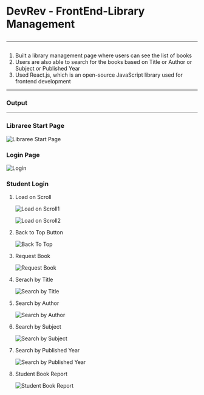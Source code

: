 # DevRev - FrontEnd-Library Management <hr/>
<ol>
  <li>Built a library management page where users can see the list of books</li>
  <li>Users are also able to search for the books based on Title or Author or Subject or Published Year</li>
  <li>Used React.js, which is an open-source JavaScript library used for frontend development</li>
</ol><hr/>
  
### Output<hr/>
### Libraree Start Page 

![Libraree Start Page](https://user-images.githubusercontent.com/75678695/233776115-de4e3dca-092b-4ca3-b745-586602af1831.jpeg)

### Login Page

![Login](https://user-images.githubusercontent.com/75678695/233776303-f5c340b1-dc46-4d5d-85d4-589689d4f709.jpeg)

### Student Login

<ol> 
<li>Load on Scroll </li>

  
![Load on Scroll1](https://user-images.githubusercontent.com/75678695/233776455-59cb80ab-7c32-4c13-bf77-baa5c0dc59fe.jpeg)
  
![Load on Scroll2](https://user-images.githubusercontent.com/75678695/233776482-49b1d23c-197f-411a-ba8f-1844f1509c87.jpeg)
  
<li> Back to Top Button </li>
  
![Back To Top](https://user-images.githubusercontent.com/75678695/233776523-2cd02457-651b-4591-a15d-246c2b3e3e06.jpeg)
  
<li>Request Book</li>
  
![Request Book](https://user-images.githubusercontent.com/75678695/233776587-940c5ff6-5a54-46ca-ab59-31a896d88e23.jpeg)

<li>Serach by Title</li>
  
![Search by Title](https://user-images.githubusercontent.com/75678695/233776642-1623608f-a091-4e48-8e07-47b0e235345b.jpeg)

<li>Search by Author</li>

![Search by Author](https://user-images.githubusercontent.com/75678695/233776669-ee4efaa9-da4f-45b6-8d7f-30f3c88b9c14.jpeg)

<li>Search by Subject</li>

![Search by Subject](https://user-images.githubusercontent.com/75678695/233776694-55212a5e-b89e-4fe5-851c-fd03dc9b5e44.jpeg)

<li>Search by Published Year</li>
  
![Search by Published Year](https://user-images.githubusercontent.com/75678695/233776725-544f4275-59f5-4802-aca0-feedf3bfc579.jpeg)
  
<li>Student Book Report</li>
  
![Student Book Report](https://user-images.githubusercontent.com/75678695/233776774-46ea21ea-883b-4798-b9b0-ffbff0389ac6.jpeg)
</ol>

